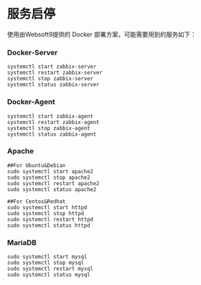 # 服务启停

使用由Websoft9提供的 Docker 部署方案，可能需要用到的服务如下：

### Docker-Server

```shell
systemctl start zabbix-server
systemctl restart zabbix-server
systemctl stop zabbix-server
systemctl status zabbix-server
```

### Docker-Agent

```shell
systemctl start zabbix-agent
systemctl restart zabbix-agent
systemctl stop zabbix-agent
systemctl status zabbix-agent
```

### Apache

```shell
##For Ubuntu&Debian
sudo systemctl start apache2
sudo systemctl stop apache2
sudo systemctl restart apache2
sudo systemctl status apache2

##For Centos&Redhat
sudo systemctl start httpd
sudo systemctl stop httpd
sudo systemctl restart httpd
sudo systemctl status httpd
```

### MariaDB

```shell
sudo systemctl start mysql
sudo systemctl stop mysql
sudo systemctl restart mysql
sudo systemctl status mysql
```
